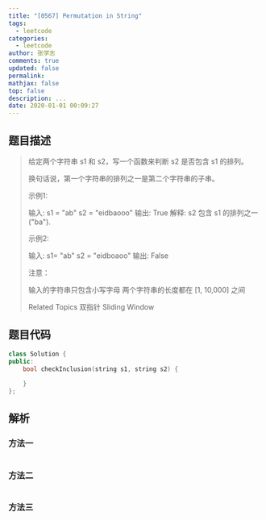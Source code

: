 ```yaml
---
title: "[0567] Permutation in String"
tags:
  - leetcode
categories:
  - leetcode
author: 张学志
comments: true
updated: false
permalink:
mathjax: false
top: false
description: ...
date: 2020-01-01 00:09:27
---
```


## 题目描述

> 给定两个字符串 s1 和 s2，写一个函数来判断 s2 是否包含 s1 的排列。 
> 
> 换句话说，第一个字符串的排列之一是第二个字符串的子串。 
> 
> 示例1: 
> 
> 
> 输入: s1 = "ab" s2 = "eidbaooo"
> 输出: True
> 解释: s2 包含 s1 的排列之一 ("ba").
> 
> 
> 
> 
> 示例2: 
> 
> 
> 输入: s1= "ab" s2 = "eidboaoo"
> 输出: False
> 
> 
> 
> 
> 注意： 
> 
> 
> 输入的字符串只包含小写字母 
> 两个字符串的长度都在 [1, 10,000] 之间 
> 
> Related Topics 双指针 Sliding Window

## 题目代码

```cpp
class Solution {
public:
    bool checkInclusion(string s1, string s2) {
        
    }
};
```

## 解析

### 方法一

```cpp

```

### 方法二

```cpp

```

### 方法三

```cpp

```

